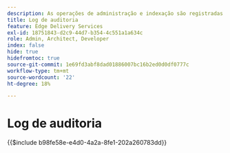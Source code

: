 ```yaml
---
description: As operações de administração e indexação são registradas em um log de auditoria que pode ser consultado por meio de um endpoint de Administração.
title: Log de auditoria
feature: Edge Delivery Services
exl-id: 18751843-d2c9-44d7-b354-4c551a1a634c
role: Admin, Architect, Developer
index: false
hide: true
hidefromtoc: true
source-git-commit: 1e69fd3abf8dad01886007bc16b2ed0d0df0777c
workflow-type: tm+mt
source-wordcount: '22'
ht-degree: 18%

---
```


# Log de auditoria

{{$include b98fe58e-e4d0-4a2a-8fe1-202a260783dd}}
